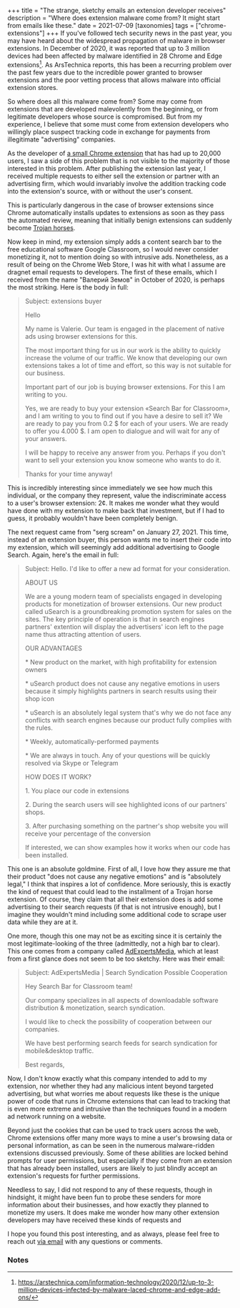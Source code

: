 +++
title = "The strange, sketchy emails an extension developer receives"
description = "Where does extension malware come from? It might start from emails like these."
date = 2021-07-09
[taxonomies]
tags = ["chrome-extensions"]
+++
If you've followed tech security news in the past year, you may have heard about the widespread propagation of malware in browser extensions. In December of 2020, it was reported that up to 3 million devices had been affected by malware identified in 28 Chrome and Edge extensions[^1]. As ArsTechnica reports, this has been a recurring problem over the past few years due to the incredible power granted to browser extensions and the poor vetting process that allows malware into official extension stores.

So where does all this malware come from? Some may come from extensions that are developed malevolently from the beginning, or from legitimate developers whose source is compromised. But from my experience, I believe that some must come from extension developers who willingly place suspect tracking code in exchange for payments from illegitimate "advertising" companies.

As the developer of [a small Chrome extension](https://chrome.google.com/webstore/detail/search-bar-for-classroom/dmlfplbdckbemkkhkojekbagnpldghnc?hl=en) that has had up to 20,000 users, I saw a side of this problem that is not visible to the majority of those interested in this problem. After publishing the extension last year, I received multiple requests to either sell the extension or partner with an advertising firm, which would invariably involve the addition tracking code into the extension's source, with or without the user's consent. 

This is particularly dangerous in the case of browser extensions since Chrome automatically installs updates to extensions as soon as they pass the automated review, meaning that initially benign extensions can suddenly become [Trojan horses](https://en.wikipedia.org/wiki/Trojan_horse_(computing)).

Now keep in mind, my extension simply adds a content search bar to the free educational software Google Classroom, so I would never consider monetizing it, not to mention doing so with intrusive ads. Nonetheless, as a result of being on the Chrome Web Store, I was hit with what I assume are dragnet email requests to developers. The first of these emails, which I received from the name "Валерий Земов" in October of 2020, is perhaps the most striking. Here is the body in full:

> Subject: extensions buyer
>
> Hello
>
> My name is Valerie.
> Our team is engaged in the placement of native ads using browser extensions for this.
> 
> The most important thing for us in our work is the ability to quickly increase the volume of our traffic. We know that developing our own extensions takes a lot of time and effort, so this way is not suitable for our business.
> 
> Important part of our job is buying browser extensions. For this I am writing to you.
>
> Yes, we are ready to buy your extension «Search Bar for Classroom», and I am writing to you to find out if you have a desire to sell it?  We are ready to pay you from 0.2 $ for each of your users. We are ready to offer you 4.000 $. I am open to dialogue and will wait for any of your answers.
> 
> I will be happy to receive any answer from you. Perhaps if you don't want to sell your extension you know someone who wants to do it.
> 
> Thanks for your time anyway!

This is incredibly interesting since immediately we see how much this individual, or the company they represent, value the indiscriminate access to a user's browser extension: 2¢. It makes me wonder what they would have done with my extension to make back that investment, but if I had to guess, it probably wouldn't have been completely benign.

The next request came from "serg scream" on January 27, 2021. This time, instead of an extension buyer, this person wants me to insert their code into my extension, which will seemingly add additional advertising to Google Search. Again, here's the email in full:

> Subject: Hello. I'd like to offer a new ad format for your consideration.
>
> ABOUT US
>
> We are a young modern team of specialists engaged in developing products for monetization of browser extensions. Our new product called uSearch is a groundbreaking promotion system for sales on the sites. The key principle of operation is that in search engines partners' extention will display the advertisers' icon left to the page name thus attracting attention of users.
>
> OUR ADVANTAGES
>
> \* New product on the market, with high profitability for extension owners
>
> \* uSearch product does not cause any negative emotions in users because it simply highlights partners in search results using their shop icon
>
> \* uSearch is an absolutely legal system that's why we do not face any conflicts with search engines because our product fully complies with the rules.
>
> \* Weekly, automatically-performed payments
>
> \* We are always in touch. Any of your questions will be quickly resolved via Skype or Telegram
>
> HOW DOES IT WORK?
>
> 1\. You place our code in extensions
>
> 2\. During the search users will see highlighted icons of our partners' shops.
>
> 3\. After purchasing something on the partner's shop website you will receive your percentage of the conversion
>
> If interested, we can show examples how it works when our code has been installed.

This one is an absolute goldmine. First of all, I love how they assure me that their product "does not cause any negative emotions" and is "absolutely legal," I think that inspires a lot of confidence. More seriously, this is exactly the kind of request that could lead to the installment of a Trojan horse extension. Of course, they claim that all their extension does is add some advertising to their search requests (if that is not intrusive enough), but I imagine they wouldn't mind including some additional code to scrape user data while they are at it.

One more, though this one may not be as exciting since it is certainly the most legitimate-looking of the three (admittedly, not a high bar to clear). This one comes from a company called [AdExpertsMedia](https://www.adexpertsmedia.com), which at least from a first glance does not seem to be too sketchy. Here was their email:

> Subject: AdExpertsMedia | Search Syndication Possible Cooperation
>
> Hey Search Bar for Classroom team!
>
> Our company specializes in all aspects of downloadable software distribution & monetization, search syndication.
> 
> I would like to check the possibility of cooperation between our companies.
>
> We have best performing search feeds for search syndication for mobile&desktop traffic.
> 
> Best regards,

Now, I don't know exactly what this company intended to add to my extension, nor whether they had any malicious intent beyond targeted advertising, but what worries me about requests like these is the unique power of code that runs in Chrome extensions that can lead to tracking that is even more extreme and intrusive than the techniques found in a modern ad network running on a website. 

Beyond just the cookies that can be used to track users across the web, Chrome extensions offer many more ways to mine a user's browsing data or personal information, as can be seen in the numerous malware-ridden extensions discussed previously. Some of these abilities are locked behind prompts for user permissions, but especially if they come from an extension that has already been installed, users are likely to just blindly accept an extension's requests for further permissions.

Needless to say, I did not respond to any of these requests, though in hindsight, it might have been fun to probe these senders for more information about their businesses, and how exactly they planned to monetize my users. It does make me wonder how many other extension developers may have received these kinds of requests and 

I hope you found this post interesting, and as always, please feel free to reach out [via email](mailto:micahcantor01@gmail.com) with any questions or comments.

### Notes

[^1]: https://arstechnica.com/information-technology/2020/12/up-to-3-million-devices-infected-by-malware-laced-chrome-and-edge-add-ons/